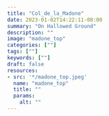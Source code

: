```yaml
---
title: "Col_de_la_Madone"
date: 2023-01-02T14:22:11-08:00
summary: "On Hallowed Ground"
description: ""
image: "madone_top"
categories: [""]
tags: [""]
keywords: [""]
draft: false
resources:
- src: '*/madone_top.jpeg'
  name: "madone_top"
  title: ""
  params:
    alt: ""
---
```


